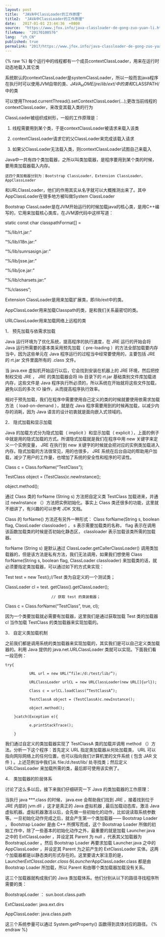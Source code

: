 ```yaml
---
layout: post
title:  "JAVA中ClassLoader的工作原理"
title2:  "JAVA中ClassLoader的工作原理"
date:   2017-01-01 23:44:36  +0800
source:  "https://www.jfox.info/java-classloader-de-gong-zuo-yuan-li.html"
fileName:  "20170100576"
lang:  "zh_CN"
published: true
permalink: "2017/https://www.jfox.info/java-classloader-de-gong-zuo-yuan-li.html"
---
```

{% raw %}
每个运行中的线程都有一个成员contextClassLoader，用来在运行时动态地载入其它类 

系统默认的contextClassLoader是systemClassLoader，所以一般而言java程序在执行时可以使用JVM自带的类、$JAVA_HOME/jre/lib/ext/中的类和$CLASSPATH/中的类 

可以使用Thread.currentThread().setContextClassLoader(…);更改当前线程的contextClassLoader，来改变其载入类的行为 

ClassLoader被组织成树形，一般的工作原理是： 

1) 线程需要用到某个类，于是contextClassLoader被请求来载入该类 

2) contextClassLoader请求它的父ClassLoader来完成该载入请求 

3) 如果父ClassLoader无法载入类，则contextClassLoader试图自己来载入 

Java中一共有四个类加载器，之所以叫类加载器，是程序要用到某个类的时候，要用类加载器载入内存。 

    这四个类加载器分别为：Bootstrap ClassLoader、Extension ClassLoader、AppClassLoader 

和URLClassLoader，他们的作用其实从名字就可以大概推测出来了。其中AppClassLoader在很多地方被叫做System ClassLoader 

Bootstrap ClassLoader是在JVM开始运行的时候加载java的核心类，是用C++编写的，它用来加载核心类库，在JVM源代码中这样写道： 

static const char classpathFormat[] = 

“%/lib/rt.jar:” 

“%/lib/i18n.jar:” 

“%/lib/sunrsasign.jar:” 

“%/lib/jsse.jar:” 

“%/lib/jce.jar:” 

“%/lib/charsets.jar:” 

“%/classes”; 

Extension ClassLoader是用来加载扩展类，即/lib/ext中的类。 

AppClassLoader用来加载Classpath的类，是和我们关系最密切的类。 

URLClassLoader用来加载网络上远程的类 

1． 预先加载与依需求加载 

Java 运行环境为了优化系统，提高程序的执行速度，在 JRE 运行的开始会将 Java 运行所需要的基本类采用预先加载（ pre-loading ）的方法全部加载要内存当中，因为这些单元在 Java 程序运行的过程当中经常要使用的，主要包括 JRE 的 rt.jar 文件里面所有的 .class 文件。 

当 java.exe 虚拟机开始运行以后，它会找到安装在机器上的 JRE 环境，然后把控制权交给 JRE ， JRE 的类加载器会将 lib 目录下的 rt.jar 基础类别文件库加载进内存，这些文件是 Java 程序执行所必须的，所以系统在开始就将这些文件加载，避免以后的多次 IO 操作，从而提高程序执行效率。 

相对于预先加载，我们在程序中需要使用自己定义的类的时候就要使用依需求加载方法（ load-on-demand ），就是在 Java 程序需要用到的时候再加载，以减少内存的消耗，因为 Java 语言的设计初衷就是面向嵌入式领域的。 

2． 隐式加载和显示加载 

Java 的加载方式分为隐式加载（ implicit ）和显示加载（ explicit ），上面的例子中就是用的隐式加载的方式。所谓隐式加载就是我们在程序中用 new 关键字来定义一个实例变量， JRE 在执行到 new 关键字的时候就会把对应的实例类加载进入内存。隐式加载的方法很常见，用的也很多， JRE 系统在后台自动的帮助用户加载，减少了用户的工作量，也增加了系统的安全性和程序的可读性。 

Class c = Class.forName(“TestClass”);

TestClass object = (TestClass)c.newInstance();

object.method();

通过 Class 类的 forName (String s) 方法把自定义类 TestClass 加载进来，并通过 newInstance （）方法把实例初始化。事实上 Class 类还很多的功能，这里就不细讲了，有兴趣的可以参考 JDK 文档。 

Class 的 forName() 方法还有另外一种形式： Class forName(String s, boolean flag, ClassLoader classloader) ， s 表示需要加载类的名称， flag 表示在调用该函数加载类的时候是否初始化静态区， classloader 表示加载该类所需的加载器。 

forName (String s) 是默认通过 ClassLoader.getCallerClassLoader() 调用类加载器的，但是该方法是私有方法，我们无法调用，如果我们想使用 Class forName(String s, boolean flag, ClassLoader classloader) 来加载类的话，就必须要指定类加载器，可以通过如下的方式来实现： 

Test test = new Test();//Test 类为自定义的一个测试类； 

ClassLoader cl = test. getClass().getClassLoader(); 

                         // 获取 test 的类装载器； 

Class c = Class.forName(“TestClass”, true, cl); 

因为一个类要加载就必需要有加载器，这里我们是通过获取加载 Test 类的加载器 cl 当作加载 TestClass 的类加载器来实现加载的。 

3． 自定义类加载机制 

之前我们都是调用系统的类加载器来实现加载的，其实我们是可以自己定义类加载器的。利用 Java 提供的 java.net.URLClassLoader 类就可以实现。下面我们看一段范例： 

    try{ 

               URL url = new URL(“file:/d:/test/lib/”); 

               URLClassLoader urlCL = new URLClassLoader(new URL[]{url}); 

               Class c = urlCL.loadClass(“TestClassA”); 

               TestClassA object = (TestClassA)c.newInstance(); 

               object.method(); 

        }catch(Exception e){ 

               e.printStackTrace(); 

        } 

我们通过自定义的类加载器实现了 TestClassA 类的加载并调用 method （）方法。分析一下这个程序：首先定义 URL 指定类加载器从何处加载类， URL 可以指向网际网络上的任何位置，也可以指向我们计算机里的文件系统 ( 包含 JAR 文件 ) 。上述范例当中我们从 file:/d:/test/lib/ 处寻找类；然后定义 URLClassLoader 来加载所需的类，最后即可使用该实例了。 

4． 类加载器的阶层体系 

讨论了这么多以后，接下来我们仔细研究一下 Java 的类加载器的工作原理： 

当执行 java ***.class 的时候， java.exe 会帮助我们找到 JRE ，接着找到位于 JRE 内部的 jvm.dll ，这才是真正的 Java 虚拟机器 , 最后加载动态库，激活 Java 虚拟机器。虚拟机器激活以后，会先做一些初始化的动作，比如说读取系统参数等。一旦初始化动作完成之后，就会产生第一个类加载器―― Bootstrap Loader ， Bootstrap Loader 是由 C++ 所撰写而成，这个 Bootstrap Loader 所做的初始工作中，除了一些基本的初始化动作之外，最重要的就是加载 Launcher.java 之中的 ExtClassLoader ，并设定其 Parent 为 null ，代表其父加载器为 BootstrapLoader 。然后 Bootstrap Loader 再要求加载 Launcher.java 之中的 AppClassLoader ，并设定其 Parent 为之前产生的 ExtClassLoader 实体。这两个加载器都是以静态类的形式存在的。这里要请大家注意的是， Launcher$ExtClassLoader.class 与 Launcher$AppClassLoader.class 都是由 Bootstrap Loader 所加载，所以 Parent 和由哪个类加载器加载没有关系。 

这三个加载器就构成我们的 Java 类加载体系。他们分别从以下的路径寻找程序所需要的类： 

BootstrapLoader ： sun.boot.class.path 

ExtClassLoader:      java.ext.dirs 

AppClassLoader:      java.class.path 

这三个系统参量可以通过 System.getProperty() 函数得到具体对应的路径。
{% endraw %}